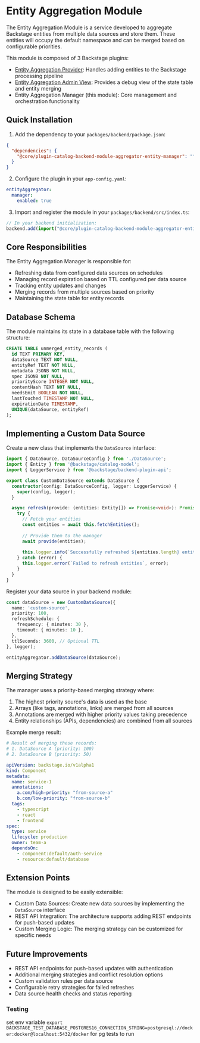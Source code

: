 # Entity Aggregation Module

The Entity Aggregation Module is a service developed to aggregate Backstage entities from multiple data sources and store them. These entities will occupy the default namespace and can be merged based on configurable priorities.

This module is composed of 3 Backstage plugins:

- [Entity Aggregation Provider](../catalog-backend-aggregator-entity-provider/README.md): Handles adding entities to the Backstage processing pipeline
- [Entity Aggregation Admin View](../catalog-entity-aggregator-admin/README.md): Provides a debug view of the state table and entity merging
- Entity Aggregation Manager (this module): Core management and orchestration functionality

## Quick Installation

1. Add the dependency to your `packages/backend/package.json`:
```json
{
  "dependencies": {
    "@core/plugin-catalog-backend-module-aggregator-entity-manager": "^0.1.0"
  }
}
```

2. Configure the plugin in your `app-config.yaml`:
```yaml
entityAggregator:
  manager:
    enabled: true
```

3. Import and register the module in your `packages/backend/src/index.ts`:
```typescript
// In your backend initialization:
backend.add(import("@core/plugin-catalog-backend-module-aggregator-entity-manager"));
```

## Core Responsibilities

The Entity Aggregation Manager is responsible for:

- Refreshing data from configured data sources on schedules
- Managing record expiration based on TTL configured per data source
- Tracking entity updates and changes
- Merging records from multiple sources based on priority
- Maintaining the state table for entity records

## Database Schema

The module maintains its state in a database table with the following structure:

```sql
CREATE TABLE unmerged_entity_records (
  id TEXT PRIMARY KEY,
  dataSource TEXT NOT NULL,
  entityRef TEXT NOT NULL,
  metadata JSONB NOT NULL,
  spec JSONB NOT NULL,
  priorityScore INTEGER NOT NULL,
  contentHash TEXT NOT NULL,
  needsEmit BOOLEAN NOT NULL,
  lastTouched TIMESTAMP NOT NULL,
  expirationDate TIMESTAMP,
  UNIQUE(dataSource, entityRef)
);
```

## Implementing a Custom Data Source

Create a new class that implements the `DataSource` interface:

```typescript
import { DataSource, DataSourceConfig } from './DataSource';
import { Entity } from '@backstage/catalog-model';
import { LoggerService } from '@backstage/backend-plugin-api';

export class CustomDataSource extends DataSource {
  constructor(config: DataSourceConfig, logger: LoggerService) {
    super(config, logger);
  }

  async refresh(provide: (entities: Entity[]) => Promise<void>): Promise<void> {
    try {
      // Fetch your entities
      const entities = await this.fetchEntities();
      
      // Provide them to the manager
      await provide(entities);
      
      this.logger.info(`Successfully refreshed ${entities.length} entities`);
    } catch (error) {
      this.logger.error(`Failed to refresh entities`, error);
    }
  }
}
```

Register your data source in your backend module:

```typescript
const dataSource = new CustomDataSource({
  name: 'custom-source',
  priority: 100,
  refreshSchedule: {
    frequency: { minutes: 30 },
    timeout: { minutes: 10 },
  },
  ttlSeconds: 3600, // Optional TTL
}, logger);

entityAggregator.addDataSource(dataSource);
```

## Merging Strategy

The manager uses a priority-based merging strategy where:

1. The highest priority source's data is used as the base
2. Arrays (like tags, annotations, links) are merged from all sources
3. Annotations are merged with higher priority values taking precedence
4. Entity relationships (APIs, dependencies) are combined from all sources

Example merge result:
```yaml
# Result of merging these records:
# 1. DataSource A (priority: 100)
# 2. DataSource B (priority: 50)

apiVersion: backstage.io/v1alpha1
kind: Component
metadata:
  name: service-1
  annotations:
    a.com/high-priority: "from-source-a"
    b.com/low-priority: "from-source-b"
  tags: 
    - typescript
    - react
    - frontend
spec:
  type: service
  lifecycle: production
  owner: team-a
  dependsOn:
    - component:default/auth-service
    - resource:default/database
```

## Extension Points

The module is designed to be easily extensible:

- Custom Data Sources: Create new data sources by implementing the `DataSource` interface
- REST API Integration: The architecture supports adding REST endpoints for push-based updates
- Custom Merging Logic: The merging strategy can be customized for specific needs

## Future Improvements

- REST API endpoints for push-based updates with authentication
- Additional merging strategies and conflict resolution options
- Custom validation rules per data source
- Configurable retry strategies for failed refreshes
- Data source health checks and status reporting

### Testing 
set env variable `export BACKSTAGE_TEST_DATABASE_POSTGRES16_CONNECTION_STRING=postgresql://docker:docker@localhost:5432/docker` for pg tests to run